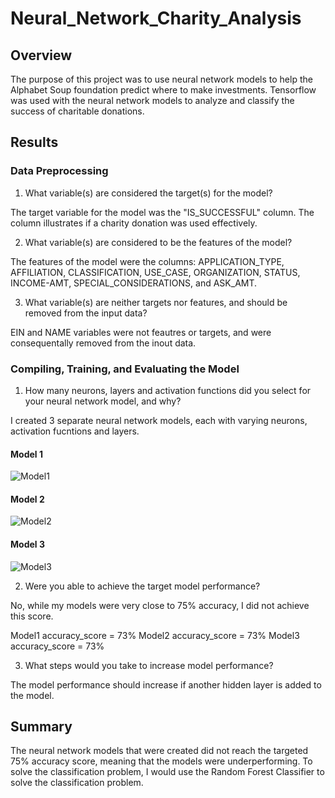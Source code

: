 # Neural_Network_Charity_Analysis

## Overview

The purpose of this project was to use neural network models to help the Alphabet Soup foundation predict where to make investments. Tensorflow was used with the neural network models to analyze and classify the success of charitable donations.

## Results

### Data Preprocessing

1. What variable(s) are considered the target(s) for the model?

The target variable for the model was the "IS_SUCCESSFUL" column. The column illustrates if a charity donation was used effectively.

2. What variable(s) are considered to be the features of the model?

The features of the model were the columns: APPLICATION_TYPE, AFFILIATION, CLASSIFICATION, USE_CASE, ORGANIZATION, STATUS, INCOME-AMT, SPECIAL_CONSIDERATIONS, and ASK_AMT.

3. What variable(s) are neither targets nor features, and should be removed from the input data?

EIN and NAME variables were not feautres or targets, and were consequentally removed from the inout data.

### Compiling, Training, and Evaluating the Model

1. How many neurons, layers and activation functions did you select for your neural network model, and why?

I created 3 separate neural network models, each with varying neurons, activation fucntions and layers.

#### Model 1

![Model1](https://user-images.githubusercontent.com/101427781/196234027-709d6daf-5cd0-45f2-bc69-eb18f834c9d9.png)

#### Model 2

![Model2](https://user-images.githubusercontent.com/101427781/196234059-20063765-19de-4040-b9dd-6a7901215180.png)

#### Model 3

![Model3](https://user-images.githubusercontent.com/101427781/196234096-139c318e-c8f7-463c-bb54-cc3f983e49fc.png)

2. Were you able to achieve the target model performance?

No, while my models were very close to 75% accuracy, I did not achieve this score.

Model1 accuracy_score = 73%
Model2 accuracy_score = 73%
Model3 accuracy_score = 73%

3. What steps would you take to increase model performance?

The model performance should increase if another hidden layer is added to the model.

## Summary

The neural network models that were created did not reach the targeted 75% accuracy score, meaning that the models were underperforming. To solve the classification problem, I would use the Random Forest Classifier to solve the classification problem.
